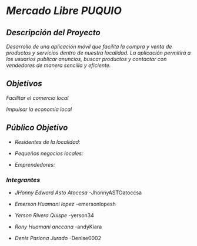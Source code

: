 # *Mercado Libre PUQUIO*


## *Descripción del Proyecto*
*Desarrollo de una aplicación móvil que facilita la compra y venta de productos y servicios dentro de nuestra localidad. La aplicación permitirá a los usuarios publicar anuncios, buscar productos y contactar con vendedores de manera sencilla y eficiente.*
## *Objetivos*
*Facilitar el comercio local*

*Impulsar la economía local*

## *Público Objetivo*
- *Residentes de la localidad:*

- *Pequeños negocios locales:*

- *Emprendedores:*
### *Integrantes*

- *JHonny Edward Asto Atoccsa*   -JhonnyASTOatoccsa 

- *Emerson Huamani lopez*  -emersonlopesh

- *Yerson Rivera Quispe*   -yerson34

- *Rony Huamani anccana*  -andyKiara

- *Denis Pariona Jurado*   -Denise0002
  

